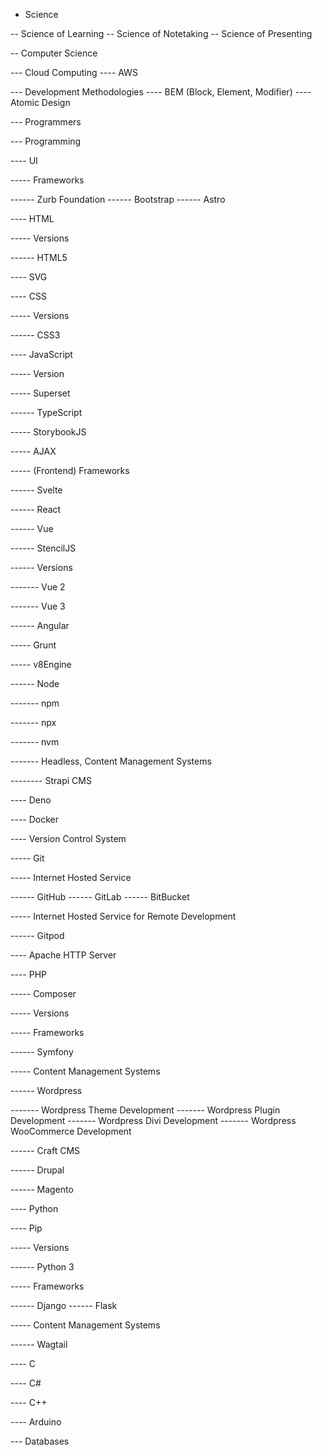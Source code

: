 - Science

-- Science of Learning
-- Science of Notetaking
-- Science of Presenting

-- Computer Science

--- Cloud Computing
---- AWS

--- Development Methodologies
---- BEM (Block, Element, Modifier)
---- Atomic Design

--- Programmers

--- Programming

---- UI

----- Frameworks

------ Zurb Foundation
------ Bootstrap
------ Astro

---- HTML

----- Versions

------ HTML5

---- SVG

---- CSS

----- Versions

------ CSS3

---- JavaScript

----- Version

----- Superset

------ TypeScript

----- StorybookJS

----- AJAX

----- (Frontend) Frameworks

------ Svelte

------ React

------ Vue

------ StencilJS

------ Versions

------- Vue 2

------- Vue 3

------ Angular

----- Grunt

----- v8Engine

------ Node

------- npm

------- npx

------- nvm

------- Headless, Content Management Systems

-------- Strapi CMS

---- Deno

---- Docker

---- Version Control System

----- Git

----- Internet Hosted Service

------ GitHub
------ GitLab
------ BitBucket

----- Internet Hosted Service for Remote Development

------ Gitpod

---- Apache HTTP Server

---- PHP

----- Composer

----- Versions

----- Frameworks

------ Symfony

----- Content Management Systems

------ Wordpress

------- Wordpress Theme Development
------- Wordpress Plugin Development
------- Wordpress Divi Development
------- Wordpress WooCommerce Development

------ Craft CMS

------ Drupal

------ Magento

---- Python

---- Pip

----- Versions

------ Python 3

----- Frameworks

------ Django
------ Flask

----- Content Management Systems

------ Wagtail

---- C

---- C#

---- C++

---- Arduino 

--- Databases
